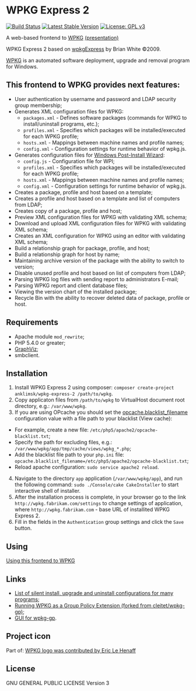 # WPKG Express 2
[![Build Status](https://travis-ci.com/anklimsk/wpkg-express-2.svg?branch=master)](https://travis-ci.com/anklimsk/wpkg-express-2)
[![Latest Stable Version](https://poser.pugx.org/anklimsk/wpkg-express-2/v/stable)](https://packagist.org/packages/anklimsk/wpkg-express-2)
[![License: GPL v3](https://img.shields.io/badge/License-GPL%20v3-blue.svg)](https://www.gnu.org/licenses/gpl-3.0)

A web-based frontend to [WPKG](https://wpkg.org) [(presentation)](https://anklimsk.github.io/wpkg-express-2/presentation/)

WPKG Express 2 based on [wpkgExpress](https://code.google.com/archive/p/wpkgexpress)
by Brian White &copy;2009.

[WPKG](https://wpkg.org/WPKG_overview) is an automated software deployment, upgrade and removal program for Windows.

## This frontend to WPKG provides next features:

- User authentication by username and password and LDAP security group membership;
- Generates XML configuration files for WPKG:
  * `packages.xml` - Defines software packages (commands for WPKG to 
    install/uninstall programs, etc.);
  * `profiles.xml` - Specifies which packages will be installed/executed
    for each WPKG profile;
  * `hosts.xml` - Mappings between machine names and profile names;
  * `config.xml` - Configuration settings for runtime behavior of wpkg.js.
- Generates configuration files for [Windows Post-Install Wizard](https://msfn.org/board/topic/158274-windows-post-install-wizard-main-thread):
  * `config.js` - Configuration file for WPI;
  * `profiles.xml` - Specifies which packages will be installed/executed
    for each WPKG profile;
  * `hosts.xml` - Mappings between machine names and profile names;
  * `config.xml` - Configuration settings for runtime behavior of wpkg.js.
- Creates a package, profile and host based on a template;
- Creates a profile and host based on a template and list of computers from LDAP;
- Creates copy of a package, profile and host;
- Preview XML configuration files for WPKG with validating XML schema;
- Download and upload XML configuration files for WPKG with validating XML schema;
- Creates an XML configuration for WPKG using an editor with validating XML schema;
- Build a relationship graph for package, profile, and host;
- Build a relationship graph for host by name;
- Maintaining archive version of the package with the ability to switch to version;
- Disable unused profile and host based on list of computers from LDAP;
- Parsing WPKG log files with sending report to administrators E-mail;
- Parsing WPKG report and client database files;
- Viewing the version chart of the installed package;
- Recycle Bin with the ability to recover deleted data of package, profile or host.

## Requirements

- Apache module `mod_rewrite`;
- PHP 5.4.0 or greater;
- [GraphViz](https://www.graphviz.org);
- smbclient.

## Installation

1. Install WPKG Express 2 using composer:
  `composer create-project anklimsk/wpkg-express-2 /path/to/wpkg`.
2. Copy applicaton files from `/path/to/wpkg`
  to VirtualHost document root directory, e.g.: `/var/www/wpkg`.
3. If you are using OPcache you should set the [opcache.blacklist_filename](https://www.php.net/manual/en/opcache.configuration.php#ini.opcache.blacklist-filename)
  configuration value with a file path to your blacklist (View cache):
  - For example, create a new file:
    `/etc/php5/apache2/opcache-blacklist.txt`;
  - Specify the path for excluding files, e.g.: `/var/www/wpkg/app/tmp/cache/views/wpkg_*.php`;
  - Add the blacklist file path to your `php.ini` file:
    `opcache.blacklist_filename=/etc/php5/apache2/opcache-blacklist.txt`;
  - Reload apache configuration: `sudo service apache2 reload`.
4. Navigate to the directory `app` application (`/var/www/wpkg/app`),
  and run the following command: `sudo ./Console/cake CakeInstaller`
  to start interactive shell of installer.
5. After the installation process is complete, in your browser go to the link
  `http://wpkg.fabrikam.com/settings` to change settings of application,
  where `http://wpkg.fabrikam.com` - base URL of installited WPKG Express 2.
6. Fill in the fields in the `Authentication` group settings and click the `Save` button.

## Using

[Using this frontend to WPKG](docs/using.md)

## Links

- [List of silent install, upgrade and uninstall configurations for many programs](https://wpkg.org/Category:Silent_Installers);
- [Running WPKG as a Group Policy Extension (forked from cleitet/wpkg-gp)](https://github.com/sonicnkt/wpkg-gp);
- [GUI for wpkg-gp](https://github.com/sonicnkt/wpkg-gp-client).

## Project icon

Part of: [WPKG logo was contributed by Eric Le Henaff](http://wpkg.org/wpkg.png)

## License

GNU GENERAL PUBLIC LICENSE Version 3
